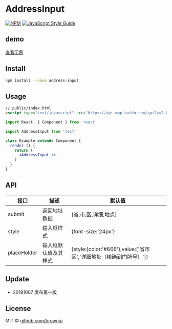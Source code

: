# AddressInput

> 

[![NPM](https://img.shields.io/npm/v/test.svg)](https://www.npmjs.com/package/address-input) [![JavaScript Style Guide](https://img.shields.io/badge/code_style-standard-brightgreen.svg)](https://standardjs.com)

## demo
[查看示例](https://browniu.github.io/address/)
## Install

```bash
npm install --save address-input
```

## Usage
```html
// public/index.html
<script type="text/javascript" src="https://api.map.baidu.com/api?v=2.0&ak=appAK"></script>
```
```jsx
import React, { Component } from 'react'

import AddressInput from 'test'

class Example extends Component {
  render () {
    return (
      <AddressInput />
    )
  }
}
```

## API

| 接口        | 描述                 | 默认值                                                       |
| ----------- | -------------------- | ------------------------------------------------------------ |
| submit      | 返回地址数据         | [省,市,区,详细,地点]                                         |
| style       | 输入框样式           | {font-size:'24px'}                                           |
| placeHolder | 输入框默认值及其样式 | {style:{color:'#666'},value:['省市区','详细地址（精确到门牌号）']} |

## Update

* 20191007 发布第一版

## License

MIT © [github.com/browniu](https://github.com/github.com/browniu)
